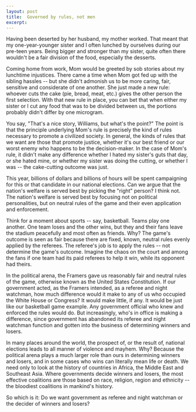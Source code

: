 ```yaml
---
layout: post
title:  Governed by rules, not men
excerpt:
---
```




            

    

            

Having been deserted by her husband, my mother worked. That meant that my one-year-younger sister and I often lunched by ourselves during our pre-teen years. Being bigger and stronger than my sister, quite often there wouldn't be a fair division of the food, especially the desserts. 



Coming home from work, Mom would be greeted by sob stories about my lunchtime injustices. There came a time when Mom got fed up with the sibling hassles -- but she didn't admonish us to be more caring, fair, sensitive and considerate of one another. She just made a new rule: whoever cuts the cake (pie, bread, meat, etc.) gives the other person the first selection. With that new rule in place, you can bet that when either my sister or I cut any food that was to be divided between us, the portions probably didn't differ by one microgram. 

You say, "That's a nice story, Williams, but what's the point?" The point is that the principle underlying Mom's rule is precisely the kind of rules necessary to promote a civilized society. In general, the kinds of rules that we want are those that promote justice, whether it's our best friend or our worst enemy who happens to be the decision-maker. In the case of Mom's rule, it didn't make any difference whether I hated my sister's guts that day, or she hated mine, or whether my sister was doing the cutting, or whether I was -- the cake-cutting outcome was just. 

This year, billions of dollars and billions of hours will be spent campaigning for this or that candidate in our national elections. Can we argue that the nation's welfare is served best by picking the "right" person? I think not. The nation's welfare is served best by focusing not on political personalities, but on neutral rules of the game and their even application and enforcement. 

Think for a moment about sports -- say, basketball. Teams play one another. One team loses and the other wins, but they and their fans leave the stadium peacefully and most often as friends. Why? The game's outcome is seen as fair because there are fixed, known, neutral rules evenly applied by the referees. The referee's job is to apply the rules -- not determine the game's outcome. Imagine the chaos on the court and among the fans if one team had its paid referees to help it win, while its opponent had theirs. 

In the political arena, the Framers gave us reasonably fair and neutral rules of the game, otherwise known as the United States Constitution. If our government acted, as the Framers intended, as a referee and night watchman, how much difference would it make to any of us who occupied the White House or Congress? It would make little, if any. It would be just like our basketball game example. Any government official who knew and enforced the rules would do. But increasingly, who's in office is making a difference, since government has abandoned its referee and night watchman function and gotten into the business of determining winners and losers. 

In many places around the world, the prospect of, or the result of, national elections leads to all manner of violence and mayhem. Why? Because the political arena plays a much larger role than ours in determining winners and losers, and in some cases who wins can literally mean life or death. We need only to look at the history of countries in Africa, the Middle East and Southeast Asia. Where governments decide winners and losers, the most effective coalitions are those based on race, religion, region and ethnicity -- the bloodiest coalitions in mankind's history. 

So which is it: Do we want government as referee and night watchman or the decider of winners and losers? 

        
